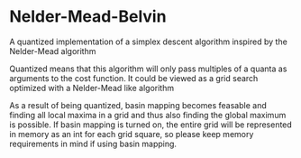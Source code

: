# Nelder-Mead-Belvin
A quantized implementation of a simplex descent algorithm inspired by the Nelder-Mead algorithm

Quantized means that this algorithm will only pass multiples of a quanta as arguments to the cost function. It could be viewed as a grid search optimized with a Nelder-Mead like algorithm

As a result of being quantized, basin mapping becomes feasable and finding all local maxima in a grid and thus also finding the global maximum is possible. If basin mapping is turned on, the entire grid will be represented in memory as an int for each grid square, so please keep memory requirements in mind if using basin mapping.